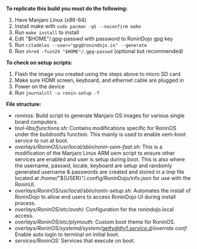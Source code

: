 **To replicate this build you must do the following:**

1) Have Manjaro Linux (x86-64)
2) Install make with `sudo pacman -qS --noconfirm make`
3) Run `make install` to install
4) Edit "$HOME"/.gpg-passwd with password to RoninDojo gpg key
5) Run `citadelos --user="gpg@ronindojo.io" --generate`
6) Run `shred -fuzn24 "$HOME"/.gpg-passwd` (optional but recommended)

**To check on setup scripts:**

1) Flash the image you created using the steps above to micro SD card
2) Make sure HDMI screen, keyboard, and ethernet cable are plugged in
3) Power on the device 
4) Run `journalctl -u ronin-setup -f`

**File structure:**

- _roninos:_ Build script to generate Manjaro OS images for various single board computers.
- _tool-libs/functions.sh:_ Contains modifications specific for RoninOS under the buildrootfs function. This mainly is used to enable oem-boot service to run at boot.
- _overlays/RoninOS/usr/local/sbin/ronin-oem-fast.sh:_ This is a modification of the Manjaro Linux ARM oem script to ensure other services are enabled and user is setup during boot. This is also where the username, passwd, locale, keyboard are setup and randomly generated username & passwords are created and stored in a tmp file located at /home/"${USER}"/.config/RoninDojo/info.json for use with the RoninUI.
- _overlays/RoninOS/usr/local/sbin/ronin-setup.sh:_ Automates the install of RoninDojo to allow end users to access RoninDojo UI during install process.
- _overlays/RoninOS/etc/avahi:_ Configuration for the ronindojo.local access.
- _overlays/RoninOS/etc/plymouth:_ Custom boot theme for RoninOS.
- _overlays/RoninOS/systemd/system/getty@tty1.service.d/override.conf:_ Enable auto login to terminal on initial boot.
- _services/RoninOS:_ Services that execute on boot.
